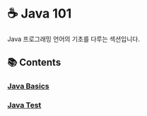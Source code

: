 # ☕ Java 101

Java 프로그래밍 언어의 기초를 다루는 섹션입니다.

## 📚 Contents

### [Java Basics](01_Java_basic.md)

### [Java Test](02_Java_test.md)


